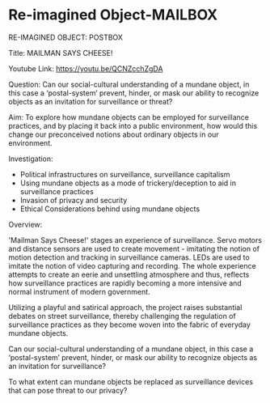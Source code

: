 # Re-imagined Object-MAILBOX
RE-IMAGINED OBJECT: POSTBOX

Title: MAILMAN SAYS CHEESE!

Youtube Link: https://youtu.be/QCNZcchZgDA

Question: Can our social-cultural understanding of a mundane object, in this case a ‘postal-system’ prevent, hinder, or mask our ability to recognize objects as an invitation for surveillance or threat?

Aim: To explore how mundane objects can be employed for surveillance practices, and by placing it back into a public environment, how would this change our preconceived notions about ordinary objects in our environment.

Investigation:

- Political infrastructures on surveillance, surveillance capitalism
- Using mundane objects as a mode of trickery/deception to aid in surveillance practices
- Invasion of privacy and security
- Ethical Considerations behind using mundane objects


Overview:

'Mailman Says Cheese!' stages an experience of surveillance. Servo motors and distance sensors are used to create movement - imitating the notion of motion detection and tracking in surveillance cameras. LEDs are used to imitate the notion of video capturing and recording. The whole experience attempts to create an eerie and unsettling atmosphere and thus, reflects how surveillance practices are rapidly becoming a more intensive and normal instrument of modern government.

Utilizing a playful and satirical approach, the project raises substantial debates on street surveillance, thereby challenging the regulation of surveillance practices as they become woven into the fabric of everyday mundane objects.

Can our social-cultural understanding of a mundane object, in this case a ‘postal-system’ prevent, hinder, or mask our ability to recognize objects as an invitation for surveillance?

To what extent can mundane objects be replaced as surveillance devices that can pose threat to our privacy?

